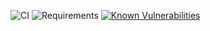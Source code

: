 

![CI](https://github.com/garethr/snyker/workflows/CI/badge.svg) ![Requirements](https://github.com/garethr/snyker/workflows/Requirements/badge.svg) [![Known Vulnerabilities](https://snyk.io/test/github/garethr/snyker/badge.svg?targetFile=requirements.txt)](https://snyk.io/test/github/garethr/snyker?targetFile=requirements.txt)
